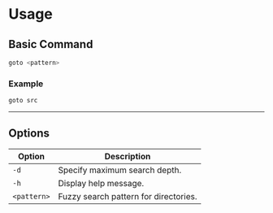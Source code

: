 # Usage

## Basic Command
```bash
goto <pattern>
```

### Example
```bash
goto src
```

----

## Options

| Option      | Description                           |
| ----------- | ------------------------------------- |
| `-d`        | Specify maximum search depth.         |
| `-h`        | Display help message.                 |
| `<pattern>` | Fuzzy search pattern for directories. |

